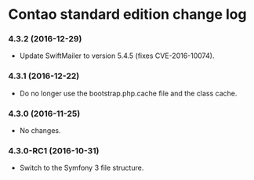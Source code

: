 # Contao standard edition change log

### 4.3.2 (2016-12-29)

 * Update SwiftMailer to version 5.4.5 (fixes CVE-2016-10074).

### 4.3.1 (2016-12-22)

 * Do no longer use the bootstrap.php.cache file and the class cache.

### 4.3.0 (2016-11-25)

 * No changes.

### 4.3.0-RC1 (2016-10-31)

 * Switch to the Symfony 3 file structure.
